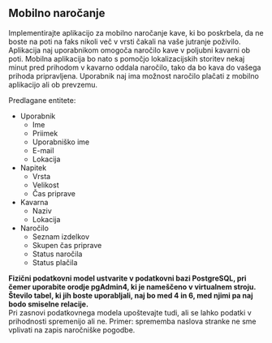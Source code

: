 ## Mobilno naročanje


Implementirajte aplikacijo za mobilno naročanje kave, ki bo poskrbela, da ne boste na poti na faks
nikoli več v vrsti čakali na vaše jutranje poživilo. Aplikacija naj uporabnikom omogoča naročilo kave v
poljubni kavarni ob poti. Mobilna aplikacija bo nato s pomočjo lokalizacijskih storitev nekaj minut
pred prihodom v kavarno oddala naročilo, tako da bo kava do vašega prihoda pripravljena. Uporabnik
naj ima možnost naročilo plačati z mobilno aplikacijo ali ob prevzemu.


Predlagane entitete:
+ Uporabnik
    + Ime
    + Priimek
    + Uporabniško ime
    + E-mail
    + Lokacija
+ Napitek
    + Vrsta
    + Velikost
    + Čas priprave
+ Kavarna
    + Naziv
    + Lokacija
+ Naročilo
    + Seznam izdelkov
    + Skupen čas priprave
    + Status naročila
    + Status plačila


**Fizični podatkovni model ustvarite v podatkovni bazi PostgreSQL, pri čemer uporabite orodje
pgAdmin4, ki je nameščeno v virtualnem stroju. Število tabel, ki jih boste uporabljali, naj bo med 4
in 6, med njimi pa naj bodo smiselne relacije.**   
Pri zasnovi podatkovnega modela upoštevajte tudi, ali se lahko podatki v prihodnosti spremenijo ali
ne. Primer: sprememba naslova stranke ne sme vplivati na zapis naročniške pogodbe.

